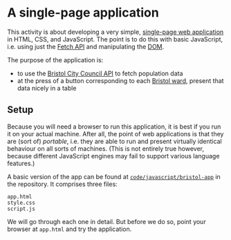 # A single-page application

This activity is about developing a very simple, [single-page web
application](https://en.wikipedia.org/wiki/Single-page_application) in HTML,
CSS, and JavaScript. The point is to do this with basic JavaScript, i.e. using
just the [Fetch API](https://developer.mozilla.org/en-US/docs/Web/API/Fetch_API)
and manipulating the
[DOM](https://developer.mozilla.org/en-US/docs/Web/API/Document_Object_Model).

The purpose of the application is:
* to use the [Bristol City Council API](https://opendata.bristol.gov.uk/) to
  fetch population data
* at the press of a button corresponding to each [Bristol
  ward](https://en.wikipedia.org/wiki/List_of_wards_in_Bristol_by_population),
  present that data nicely in a table

## Setup

Because you will need a browser to run this application, it is best if you run
it on your actual machine. After all, the point of web applications is that they
are (sort of) _portable_, i.e. they are able to run and present virtually
identical behaviour on all sorts of machines. (This is not entirely true
however, because different JavaScript engines may fail to support various
language features.)

A basic version of the app can be found at
[`code/javascript/bristol-app`](https://github.com/cs-uob/COMSM0085/blob/master/code/javascript/bristol-app)
in the repository. It comprises three files:

```
app.html
style.css
script.js
```

We will go through each one in detail. But before we do so, point your browser
at `app.html` and try the application.
